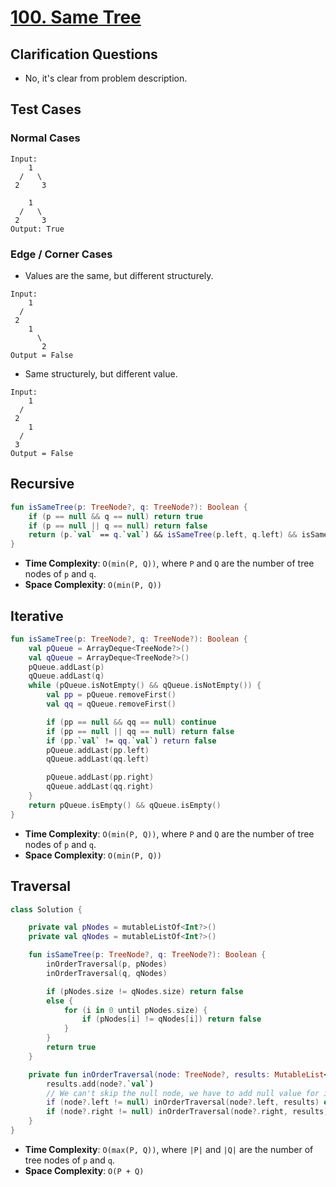 # [100. Same Tree](https://leetcode.com/problems/same-tree/)

## Clarification Questions
* No, it's clear from problem description.
 
## Test Cases
### Normal Cases
```
Input: 
    1
  /   \
 2     3

    1
  /   \
 2     3
Output: True
```
### Edge / Corner Cases
* Values are the same, but different structurely.
```
Input: 
    1
  /   
 2  
    1
      \
       2
Output = False
```

* Same structurely, but different value.
```
Input: 
    1
  /   
 2  
    1
  /   
 3
Output = False
```

## Recursive
```kotlin
fun isSameTree(p: TreeNode?, q: TreeNode?): Boolean {
    if (p == null && q == null) return true
    if (p == null || q == null) return false
    return (p.`val` == q.`val`) && isSameTree(p.left, q.left) && isSameTree(p.right, q.right)
}
```

* **Time Complexity**: `O(min(P, Q))`, where `P` and `Q` are the number of tree nodes of `p` and `q`.
* **Space Complexity**: `O(min(P, Q))`

## Iterative
```kotlin
fun isSameTree(p: TreeNode?, q: TreeNode?): Boolean {
    val pQueue = ArrayDeque<TreeNode?>()
    val qQueue = ArrayDeque<TreeNode?>()
    pQueue.addLast(p)
    qQueue.addLast(q)
    while (pQueue.isNotEmpty() && qQueue.isNotEmpty()) {
        val pp = pQueue.removeFirst()
        val qq = qQueue.removeFirst()

        if (pp == null && qq == null) continue
        if (pp == null || qq == null) return false
        if (pp.`val` != qq.`val`) return false
        pQueue.addLast(pp.left)
        qQueue.addLast(qq.left)

        pQueue.addLast(pp.right)
        qQueue.addLast(qq.right)
    }
    return pQueue.isEmpty() && qQueue.isEmpty()
}
```
* **Time Complexity**: `O(min(P, Q))`, where `P` and `Q` are the number of tree nodes of `p` and `q`.
* **Space Complexity**: `O(min(P, Q))`

## Traversal
```kotlin
class Solution {

    private val pNodes = mutableListOf<Int?>()
    private val qNodes = mutableListOf<Int?>()

    fun isSameTree(p: TreeNode?, q: TreeNode?): Boolean {
        inOrderTraversal(p, pNodes)
        inOrderTraversal(q, qNodes)

        if (pNodes.size != qNodes.size) return false
        else {
            for (i in 0 until pNodes.size) {
                if (pNodes[i] != qNodes[i]) return false
            }
        }
        return true
    }

    private fun inOrderTraversal(node: TreeNode?, results: MutableList<Int?>) {
        results.add(node?.`val`)
        // We can't skip the null node, we have to add null value for it.
        if (node?.left != null) inOrderTraversal(node?.left, results) else results.add(null)
        if (node?.right != null) inOrderTraversal(node?.right, results) else results.add(null)
    }
}
```

* **Time Complexity**: `O(max(P, Q))`, where `|P|` and `|Q|` are the number of tree nodes of `p` and `q`.
* **Space Complexity**: `O(P + Q)`